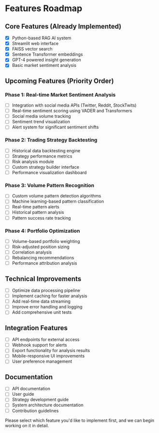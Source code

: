 # Features Roadmap

## Core Features (Already Implemented)
- [x] Python-based RAG AI system
- [x] Streamlit web interface
- [x] FAISS vector search
- [x] Sentence Transformer embeddings
- [x] GPT-4 powered insight generation
- [x] Basic market sentiment analysis

## Upcoming Features (Priority Order)

### Phase 1: Real-time Market Sentiment Analysis
- [ ] Integration with social media APIs (Twitter, Reddit, StockTwits)
- [ ] Real-time sentiment scoring using VADER and Transformers
- [ ] Social media volume tracking
- [ ] Sentiment trend visualization
- [ ] Alert system for significant sentiment shifts

### Phase 2: Trading Strategy Backtesting
- [ ] Historical data backtesting engine
- [ ] Strategy performance metrics
- [ ] Risk analysis module
- [ ] Custom strategy builder interface
- [ ] Performance visualization dashboard

### Phase 3: Volume Pattern Recognition
- [ ] Custom volume pattern detection algorithms
- [ ] Machine learning-based pattern classification
- [ ] Real-time pattern alerts
- [ ] Historical pattern analysis
- [ ] Pattern success rate tracking

### Phase 4: Portfolio Optimization
- [ ] Volume-based portfolio weighting
- [ ] Risk-adjusted position sizing
- [ ] Correlation analysis
- [ ] Rebalancing recommendations
- [ ] Performance attribution analysis

## Technical Improvements
- [ ] Optimize data processing pipeline
- [ ] Implement caching for faster analysis
- [ ] Add real-time data streaming
- [ ] Improve error handling and logging
- [ ] Add comprehensive unit tests

## Integration Features
- [ ] API endpoints for external access
- [ ] Webhook support for alerts
- [ ] Export functionality for analysis results
- [ ] Mobile-responsive UI improvements
- [ ] User preference management

## Documentation
- [ ] API documentation
- [ ] User guide
- [ ] Strategy development guide
- [ ] System architecture documentation
- [ ] Contribution guidelines

Please select which feature you'd like to implement first, and we can begin working on it in detail.
